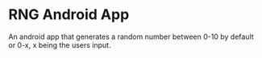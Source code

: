 # RNG Android App
 An android app that generates a random number between 0-10 by default or 0-x, x being the users input.
